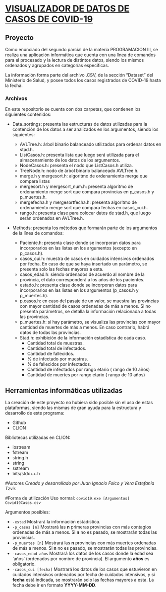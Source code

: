 # [VISUALIZADOR DE DATOS DE CASOS DE COVID-19](https://github.com/juanfolco/TP2-PIII-Folco-Tzvir)

## Proyecto
Como enunciado del segundo parcial de la materia PROGRAMACIÓN III, se realiza una aplicación informática que cuenta con una línea de comandos para el procesado y la 
lectura de distintos datos, siendo los mismos ordenados y agrupados en categorías 
especificas.

La información forma parte del archivo .CSV, de la sección “Dataset” del Ministerio 
de Salud, y posee todos los casos registrados de COVID-19 hasta la fecha. 

### Archivos
En este repositorio se cuenta con dos carpetas, que contienen los siguientes 
contenidos:

-	Data_sortings: presenta las estructuras de datos utilizadas para la contención 
    de los datos a ser analizados en los argumentos, siendo los siguientes:

    -	AVLTree.h: árbol binario balanceado utilizados para ordenar datos en stad.h.
    -	ListCasos.h: presenta lista que luego será utilizada para el almacenamiento de 
    los datos de los argumentos.
    -	NodeCasos.h: presenta el nodo que ListCasos.h utiliza.
    -	TreeNode.h: nodo de árbol binario balanceado AVLTree.h.
    -   merge.h y mergesort.h: algoritmo de ordenamiento merge que compara listas
    -	mergesort.h y mergesort_num.h: presenta algoritmo de ordenamiento merge sort 
    que compara provincias en p_casos.h y p_muertes.h.
    -	mergefecha.h y mergesortfecha.h: presenta algoritmo de ordenamiento merge sort 
    que compara fechas en casos_cui.h.
    -	rango.h: presenta clase para colocar datos de stad.h, que luego serán ordenados 
    en AVLTree.h.

-	Methods: presenta los métodos que formarán parte de los argumentos de la línea 
    de comandos:
    
    -	Paciente.h: presenta clase donde se incorporan datos para incorporarlos en las 
    listas en los argumentos (excepto en p_casos.h).
    -	casos_cui.h: muestra de casos en cuidados intensivos ordenados por fecha. 
    En caso de que se haya insertado un parámetro, se presenta solo las fechas 
    mayores a esta.
    -	casos_edad.h: siendo ordenados de acuerdo al nombre de la provincia, el dato 
    corresponderá a los años de los pacientes.
    -	estado.h: presenta clase donde se incorporan datos para incorporarlos en las 
    listas en los argumentos (p_casos.h y  p_muertes.h).
    -	p.casos.h: en caso del pasaje de un valor, se muestra las provincias con mayor 
    cantidad de casos ordenadas de más a menos. Si no presenta parámetros, 
    se detalla la información relacionada a todas las provincias.
    -	p_muertes.h: si hay parámetro, se visualiza las provincias con mayor cantidad 
    de muertes de más a menos. En caso contrario, habrá datos de todas las provincias. 
    -	Stad.h: exhibición de la información estadística de cada caso. 
        *	Cantidad total de muestras. 
        *	Cantidad total de infectados. 
        *	Cantidad de fallecidos. 
        *	% de infectado por muestras. 
        *	% de fallecidos por infectados. 
        *	Cantidad de infectados por rango etario ( rango de 10 años) 
        *	Cantidad de muertes por rango etario ( rango de 10 años)

## Herramientas informáticas utilizadas

La creación de este proyecto no hubiera sido posible sin el uso de estas 
plataformas, siendo las mismas de gran ayuda para la estructura y desarrollo de 
este programa:

-	Github
-	CLION

Bibliotecas utilizadas en CLION:
 
-	iostream
-	fstream
-	string.h
-	string
-	sstream
-	bits/stdc++.h

#Autores
*Creado y desarrollado por Juan Ignacio Folco y Vera Estefanía Tzvir.*

#Forma de utilización
Uso normal:
```covid19.exe [Argumentos] Covid19Casos.csv```

Argumentos posibles:
- ```-estad``` Mostrará la información estadística.
- ```-p_casos [n]``` Mostrará las **n** primeras provincias con más contagios ordenadas
de más a menos. Si **n** no es pasado, se mostrarán todas las provincias.
- ```-p_muertes [n]``` Mostrará las **n** provincias con más muertes ordenadas de más a
menos. Si **n** no es pasado, se mostrarán todas las provincias.
- ```-casos_edad años``` Mostrará los datos de los casos donde la edad sea ‘años’
(ordenados por nombre de provincia). El argumento **años** es obligatorio.
- ```-casos_cui [fecha]``` Mostrará los datos de los casos que estuvieron en cuidados
intensivos ordenados por fecha de cuidados intensivos, y si **fecha** está indicada, se mostrarán solo las
fechas mayores a esta. La fecha debe ir en formato **YYYY-MM-DD**.